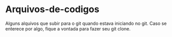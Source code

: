 # Arquivos-de-codigos

Alguns alquivos que subir para o git quando estava iniciando no git. Caso se enterece por algo, fique a vontada para fazer seu git clone.
